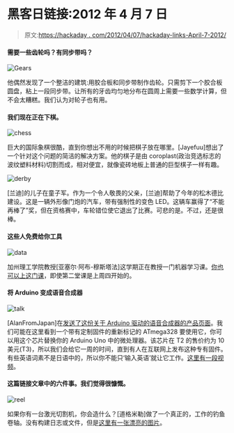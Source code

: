 # 黑客日链接:2012 年 4 月 7 日

> 原文:[https://hackaday . com/2012/04/07/hackaday-links-April-7-2012/](https://hackaday.com/2012/04/07/hackaday-links-april-7-2012/)

#### 需要一些齿轮吗？有同步带吗？

![](../Images/328cbd38f19ed764731239257ec9c837.png "Gears")

他偶然发现了一个整洁的建筑:用胶合板和同步带制作齿轮。只需剪下一个胶合板圆盘，粘上一段同步带。让所有的牙齿均匀地分布在圆周上需要一些数学计算，但不会太糟糕。我们认为对轮子也有用。

#### 我们现在正在下棋。

![](../Images/014940429c98d8fba607f58f48ed87ea.png "chess")

巨大的国际象棋很酷，直到你想出不用的时候把棋子放在哪里。[Jayefuu]想出了一个针对这个问题的简洁的解决方案。他的棋子是由 coroplast(政治竞选标志的波纹塑料材料)切割而成，相对便宜，就像瓷砖地板上普通的巨型棋子一样有趣。

![](../Images/3a621aa157fe0c3c19504ab1003706ec.png "derby")

[兰迪]的儿子在童子军。作为一个令人敬畏的父亲，[兰迪]帮助了今年的松木德比建设。这是一辆外形像门炮的汽车，带有强制性的变色 LED。这辆车赢得了“不能再棒了”奖，但在资格赛中，车轮错位使它退出了比赛。可悲的是。不过，还是很棒。

#### 这些人免费给你工具

![](../Images/5e38722baee1e5216dc8b9faf2cf0dda.png "data")

加州理工学院教授[亚塞尔·阿布-穆斯塔法]这学期正在教授一门机器学习课。[你也可以上这门课](http://work.caltech.edu/telecourse.html)，即使第二堂课是上周四开始的。

#### 将 Arduino 变成语音合成器

![](../Images/c06e395da4aefbd73c808f66df88f8c7.png "talk")

[AlanFromJapan]在[发送了这份关于 Arduino 驱动的语音合成器的产品页面](http://www.a-quest.com/products/atp3011f4-pu.html)。我们可能在这里看到一个带有定制固件的重新标记的 ATmega328 要使用它，你可以用这个芯片替换你的 Arduino Uno 中的微处理器。该芯片在 T2 的售价约为 10 美元(T3)，所以我们会给它一周的时间，直到有人在互联网上发布这种专有固件。有些英语词素不是日语中的，所以你不能只‘输入英语’就让它工作。[这里有一段视频](http://www.youtube.com/watch?feature=player_embedded&v=p9rTu4J5sjc)。

#### 这篇链接文章中的六件事。我们觉得很慷慨。

![](../Images/f9a7cee7a8170fd7b440bf5380b92143.png "reel")

如果你有一台激光切割机，你会造什么？[道格米勒]做了一个真正的，工作的钓鱼卷轴。没有构建日志或文件，但是[这里有一张漂亮的图片](http://hackaday.com/wp-content/uploads/2012/04/reelmodel2.jpg)。
